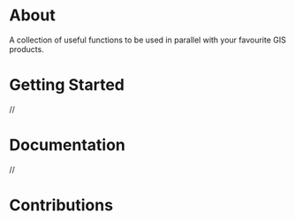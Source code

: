 # About

A collection of useful functions to be used in parallel with your favourite GIS products. 

# Getting Started

//

# Documentation

//

# Contributions

